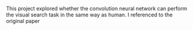 This project explored whether the convolution neural network can perform the visual search task in the same way as human. 
I referenced to the original paper 
